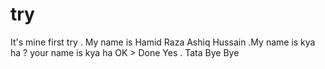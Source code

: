 # try
It's mine first try .
My name is Hamid Raza Ashiq Hussain .My name is kya ha ? your name is kya ha OK > Done Yes . Tata Bye Bye 
